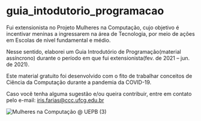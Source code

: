 # guia_intodutorio_programacao

Fui extensionista no Projeto Mulheres na Computação, cujo objetivo é incentivar meninas a ingressarem na área de Tecnologia, por meio de ações em Escolas de nível fundamental e médio.

Nesse sentido, elaborei um Guia Introdutório de Programação(material assíncrono) durante o período em que fui extensionista(fev. de 2021 – jun. de 2021).

Este material gratuito foi desenvolvido com o fito de trabalhar conceitos de Ciência da Computação durante a pandemia da COVID-19.

Caso você tenha alguma sugestão e/ou queira contribuir, entre em contato pelo e-mail: iris.farias@ccc.ufcg.edu.br

![Mulheres na Computação @ UEPB (3)](https://user-images.githubusercontent.com/62727312/126038965-d5496e8b-c7e6-49f6-98b0-3acf6236783f.png)

